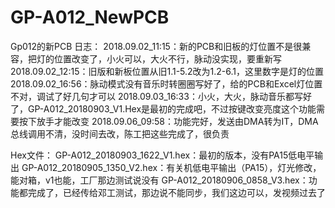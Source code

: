 # GP-A012_NewPCB
Gp012的新PCB
日志：
2018.09.02_11:15：新的PCB和旧板的灯位置不是很兼容，把灯的位置改变了，小火可以，大火不行，脉动没实现，要重新写
2018.09.02_12:15：旧版和新板位置从旧1.1-5.2改为1.2-6.1，这里数字是灯的位置
2018.09.02_16:56：脉动模式没有音乐时转圈圈写好了，给的PCB和Excel灯位置不对，调试了好几句才可以
2018.09.03_16:33：小火，大火，脉动音乐都写好了，GP-A012_20180903_V1.Hex是最初的完成吧，不过按键改变亮度这个功能需要按下放手才能改变
2018.09.06_09:58：功能完好，发送由DMA转为IT，DMA总线调用不清，没时间去改，陈工把这些完成了，很负责

Hex文件：
GP-A012_20180903_1622_V1.hex：最初的版本，没有PA15低电平输出
GP-A012_20180905_1350_V2.hex：有关机低电平输出（PA15），灯光修改，能对箱，v1也能，工厂那边测试说没有
GP-A012_20180906_0858_V3.hex：功能都完成了，已经传给邓工测试，那边说不能同步，我们这边可以，发视频过去了